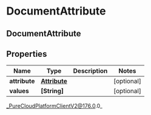 # DocumentAttribute

## DocumentAttribute

## Properties

|Name | Type | Description | Notes|
|------------ | ------------- | ------------- | -------------|
| **attribute** | [**Attribute**](Attribute) |  | [optional] |
| **values** | **[String]** |  | [optional] |



_PureCloudPlatformClientV2@176.0.0_

